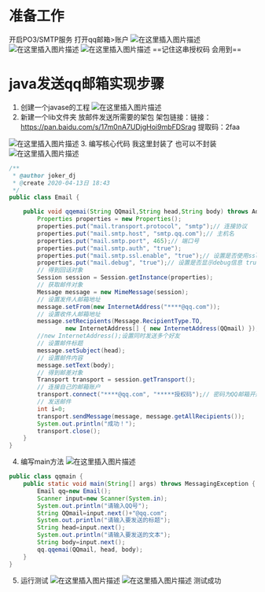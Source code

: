 
# 准备工作
 开启PO3/SMTP服务
 打开qq邮箱>账户
 ![在这里插入图片描述](https://img-blog.csdnimg.cn/20200413183532101.png?x-oss-process=image/watermark,type_ZmFuZ3poZW5naGVpdGk,shadow_10,text_aHR0cHM6Ly9ibG9nLmNzZG4ubmV0L2pva2VyZGoyMzM=,size_16,color_FFFFFF,t_70)
 ![在这里插入图片描述](https://img-blog.csdnimg.cn/20200413183612859.png?x-oss-process=image/watermark,type_ZmFuZ3poZW5naGVpdGk,shadow_10,text_aHR0cHM6Ly9ibG9nLmNzZG4ubmV0L2pva2VyZGoyMzM=,size_16,color_FFFFFF,t_70)
 ![在这里插入图片描述](https://img-blog.csdnimg.cn/20200413183720901.png?x-oss-process=image/watermark,type_ZmFuZ3poZW5naGVpdGk,shadow_10,text_aHR0cHM6Ly9ibG9nLmNzZG4ubmV0L2pva2VyZGoyMzM=,size_16,color_FFFFFF,t_70)
==记住这串授权码 会用到==

# java发送qq邮箱实现步骤
1. 创建一个javase的工程
![在这里插入图片描述](https://img-blog.csdnimg.cn/2020041318393529.png?x-oss-process=image/watermark,type_ZmFuZ3poZW5naGVpdGk,shadow_10,text_aHR0cHM6Ly9ibG9nLmNzZG4ubmV0L2pva2VyZGoyMzM=,size_16,color_FFFFFF,t_70)
2. 新建一个lib文件夹 放邮件发送所需要的架包 
架包链接：链接：https://pan.baidu.com/s/17m0nA7UDjgHoi9mbFDSrag 
提取码：2faa 

![在这里插入图片描述](https://img-blog.csdnimg.cn/20200413184116831.png?x-oss-process=image/watermark,type_ZmFuZ3poZW5naGVpdGk,shadow_10,text_aHR0cHM6Ly9ibG9nLmNzZG4ubmV0L2pva2VyZGoyMzM=,size_16,color_FFFFFF,t_70)
3. 编写核心代码 我这里封装了 也可以不封装
![在这里插入图片描述](https://img-blog.csdnimg.cn/20200413184907692.png?x-oss-process=image/watermark,type_ZmFuZ3poZW5naGVpdGk,shadow_10,text_aHR0cHM6Ly9ibG9nLmNzZG4ubmV0L2pva2VyZGoyMzM=,size_16,color_FFFFFF,t_70)

```java
/**
 * @author joker_dj
 * @create 2020-04-13日 18:43
 */
public class Email {

    public void qqemai(String QQmail,String head,String body) throws AddressException, MessagingException {
        Properties properties = new Properties();
        properties.put("mail.transport.protocol", "smtp");// 连接协议
        properties.put("mail.smtp.host", "smtp.qq.com");// 主机名
        properties.put("mail.smtp.port", 465);// 端口号
        properties.put("mail.smtp.auth", "true");
        properties.put("mail.smtp.ssl.enable", "true");// 设置是否使用ssl安全连接 ---一般都使用
        properties.put("mail.debug", "true");// 设置是否显示debug信息 true 会在控制台显示相关信息
        // 得到回话对象
        Session session = Session.getInstance(properties);
        // 获取邮件对象
        Message message = new MimeMessage(session);
        // 设置发件人邮箱地址
        message.setFrom(new InternetAddress("****@qq.com"));
        // 设置收件人邮箱地址
        message.setRecipients(Message.RecipientType.TO,
                new InternetAddress[] { new InternetAddress(QQmail) });
        //new InternetAddress();设置同时发送多个好友
        // 设置邮件标题
        message.setSubject(head);
        // 设置邮件内容
        message.setText(body);
        // 得到邮差对象
        Transport transport = session.getTransport();
        // 连接自己的邮箱账户
        transport.connect("****@qq.com", "*****授权码");// 密码为QQ邮箱开通的stmp服务后得到的客户端授权码
        // 发送邮件
        int i=0;
        transport.sendMessage(message, message.getAllRecipients());
        System.out.println("成功！");
        transport.close();
    }
}

```
4. 编写main方法
![在这里插入图片描述](https://img-blog.csdnimg.cn/20200413185101988.png?x-oss-process=image/watermark,type_ZmFuZ3poZW5naGVpdGk,shadow_10,text_aHR0cHM6Ly9ibG9nLmNzZG4ubmV0L2pva2VyZGoyMzM=,size_16,color_FFFFFF,t_70)

```java
public class qqmain {
    public static void main(String[] args) throws MessagingException {
        Email qq=new Email();
        Scanner input=new Scanner(System.in);
        System.out.println("请输入QQ号");
        String QQmail=input.next()+"@qq.com";
        System.out.println("请输入要发送的标题");
        String head=input.next();
        System.out.println("请输入要发送的文本");
        String body=input.next();
        qq.qqemai(QQmail, head, body);
    }
}
```
5. 运行测试
![在这里插入图片描述](https://img-blog.csdnimg.cn/20200413185612456.png?x-oss-process=image/watermark,type_ZmFuZ3poZW5naGVpdGk,shadow_10,text_aHR0cHM6Ly9ibG9nLmNzZG4ubmV0L2pva2VyZGoyMzM=,size_16,color_FFFFFF,t_70)
![在这里插入图片描述](https://img-blog.csdnimg.cn/20200413185554280.png)
测试成功

